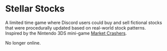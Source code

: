 # Stellar Stocks

A limited time game where Discord users could buy and sell fictional stocks that were procedurally updated based on real-world stock patterns. Inspired by the Nintendo 3DS mini-game [Market Crashers](https://nintendo.fandom.com/wiki/Market_Crashers).

No longer online.
